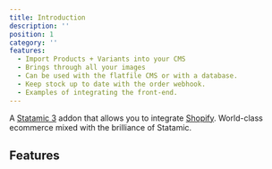 ```yaml
---
title: Introduction
description: ''
position: 1
category: ''
features:
  - Import Products + Variants into your CMS
  - Brings through all your images
  - Can be used with the flatfile CMS or with a database.
  - Keep stock up to date with the order webhook.
  - Examples of integrating the front-end.
---
```


<!-- <img src="/preview.png" class="light-img" width="1280" height="640" alt=""/> -->
<!-- <img src="/preview-dark.png" class="dark-img" width="1280" height="640" alt=""/> -->

A [Statamic 3](https://statamic.com) addon that allows you to integrate [Shopify](https://shopify.com). World-class ecommerce mixed with the brilliance of Statamic.

## Features

<list :items="features"></list>
